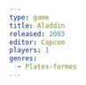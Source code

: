 ```yaml
---
type: game
title: Aladdin
released: 2003
editor: Capcom
players: 1
genres:
  - Plates-formes
---
```


